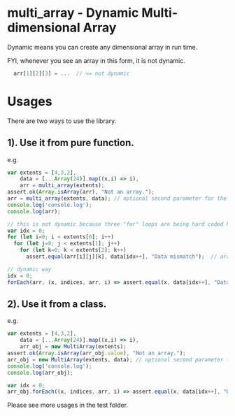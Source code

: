 # multi_array - Dynamic Multi-dimensional Array
Dynamic means you can create any dimensional array in run time.

FYI, whenever you see an array in this form, it is not dynamic.
```javascript
  arr[1][2][3] = ...  // <= not dynamic
```

# Usages
There are two ways to use the library.

## 1). Use it from pure function.
e.g.
```javascript
var extents = [4,3,2],
    data = [...Array(24)].map((x,i) => i),
    arr = multi_array(extents);
assert.ok(Array.isArray(arr), "Not an array.");
arr = multi_array(extents, data); // optional second parameter for the data.
console.log('console.log');
console.log(arr);

// this is not dynamic because three "for" loops are being hard coded here.
var idx = 0;
for (let i=0; i < extents[0]; i++)
  for (let j=0; j < extents[1]; j++)
    for (let k=0; k < extents[2]; k++)
      assert.equal(arr[i][j][k], data[idx++], "Data mismatch");  // arr[][][] is not dynamic.

// dynamic way
idx = 0;
forEach(arr, (x, indices, arr, i) => assert.equal(x, data[idx++], "Data mismatch"));
```

## 2). Use it from a class.
e.g.
```javascript
var extents = [4,3,2],
    data = [...Array(24)].map((x,i) => i),
    arr_obj = new MultiArray(extents);
assert.ok(Array.isArray(arr_obj.value), "Not an array.");
arr_obj = new MultiArray(extents, data); // optional second parameter for the data.
console.log('console.log');
console.log(arr_obj);

var idx = 0;
arr_obj.forEach((x, indices, arr, i) => assert.equal(x, data[idx++], "Data mismatch"));
```
Please see more usages in the test folder.
